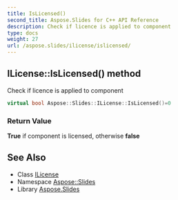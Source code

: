 ```yaml
---
title: IsLicensed()
second_title: Aspose.Slides for C++ API Reference
description: Check if licence is applied to component
type: docs
weight: 27
url: /aspose.slides/ilicense/islicensed/
---
```

## ILicense::IsLicensed() method


Check if licence is applied to component

```cpp
virtual bool Aspose::Slides::ILicense::IsLicensed()=0
```


### Return Value

**True** if component is licensed, otherwise **false**

## See Also

* Class [ILicense](../)
* Namespace [Aspose::Slides](../../)
* Library [Aspose.Slides](../../../)
